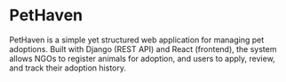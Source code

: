 # PetHaven
PetHaven is a simple yet structured web application for managing pet adoptions. Built with Django (REST API) and React (frontend), the system allows NGOs to register animals for adoption, and users to apply, review, and track their adoption history.
